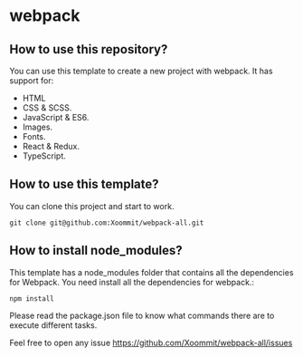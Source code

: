 # webpack

## How to use this repository?

You can use this template to create a new project with webpack.
It has support for:
- HTML 
- CSS & SCSS.
- JavaScript & ES6.
- Images.
- Fonts.
- React & Redux.
- TypeScript.
## How to use this template?

You can clone this project and start to work.
```	
git clone git@github.com:Xoommit/webpack-all.git
```
## How to install node_modules?

This template has a node_modules folder that contains all the dependencies for Webpack. 
You need install all the dependencies for webpack.:
```
npm install
```

Please read the package.json file to know what commands there are to execute different tasks.

Feel free to open any issue https://github.com/Xoommit/webpack-all/issues

